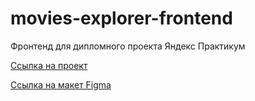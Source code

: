 # movies-explorer-frontend
Фронтенд для дипломного проекта Яндекс Практикум

[Ссылка на проект](http://julialatyshevadoploma.nomoredomains.xyz/)

[Ссылка на макет Figma](https://www.figma.com/file/FJaDZzQ9Dex5xDF9NKSkI1/Diploma)
